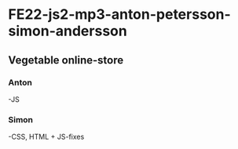# FE22-js2-mp3-anton-petersson-simon-andersson

## Vegetable online-store

### Anton
-JS

### Simon
-CSS, HTML + JS-fixes
